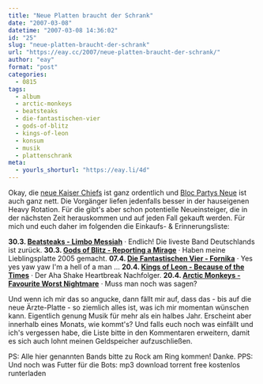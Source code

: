 ```yaml
---
title: "Neue Platten braucht der Schrank"
date: "2007-03-08"
datetime: "2007-03-08 14:36:02"
id: "25"
slug: "neue-platten-braucht-der-schrank"
url: "https://eay.cc/2007/neue-platten-braucht-der-schrank/"
author: "eay"
format: "post"
categories:
  - 0815
tags:
  - album
  - arctic-monkeys
  - beatsteaks
  - die-fantastischen-vier
  - gods-of-blitz
  - kings-of-leon
  - konsum
  - musik
  - plattenschrank
meta:
  - yourls_shorturl: "https://eay.li/4d"
---
```


Okay, die [neue Kaiser Chiefs](http://www.amazon.de/exec/obidos/ASIN/B000MQ57QY/eayznet-21) ist ganz ordentlich und [Bloc Partys Neue](http://www.amazon.de/exec/obidos/ASIN/B000K7V6YC/eayznet-21) ist auch ganz nett. Die Vorgänger liefen jedenfalls besser in der hauseigenen Heavy Rotation. Für die gibt's aber schon potentielle Neueinsteiger, die in der nächsten Zeit herauskommen und auf jeden Fall gekauft werden. Für mich und euch daher im folgenden die Einkaufs- & Erinnerungsliste:

**30.3. [Beatsteaks - Limbo Messiah](http://www.amazon.de/exec/obidos/ASIN/B000NVLF0K/eayznet-21)** · Endlich! Die liveste Band Deutschlands ist zurück. **30.3. [Gods of Blitz - Reporting a Mirage](http://www.amazon.de/exec/obidos/ASIN/B000NJLXEA/eayznet-21)** · Haben meine Lieblingsplatte 2005 gemacht. **07.4. [Die Fantastischen Vier - Fornika](http://www.amazon.de/exec/obidos/ASIN/B000NJVWVE/eayznet-21)** · Yes yes yaw yaw I'm a hell of a man ... **20.4. [Kings of Leon - Because of the Times](http://www.amazon.de/exec/obidos/ASIN/B000MRA3NU/eayznet-21)** · Der Aha Shake Heartbreak Nachfolger. **20.4. [Arctic Monkeys - Favourite Worst Nightmare](http://www.amazon.de/exec/obidos/ASIN/B000MRNTIQ/eayznet-21)** · Muss man noch was sagen?

Und wenn ich mir das so angucke, dann fällt mir auf, dass das - bis auf die neue Ärzte-Platte - so ziemlich alles ist, was ich mir momentan wünschen kann. Eigentlich genung Musik für mehr als ein halbes Jahr. Erscheint aber innerhalb eines Monats, wie kommt's? Und falls euch noch was einfällt und ich's vergessen habe, die Liste bitte in den Kommentaren erweitern, damit es sich auch lohnt meinen Geldspeicher aufzuschließen.

PS: Alle hier genannten Bands bitte zu Rock am Ring kommen! Danke. PPS: Und noch was Futter für die Bots: mp3 download torrent free kostenlos runterladen
